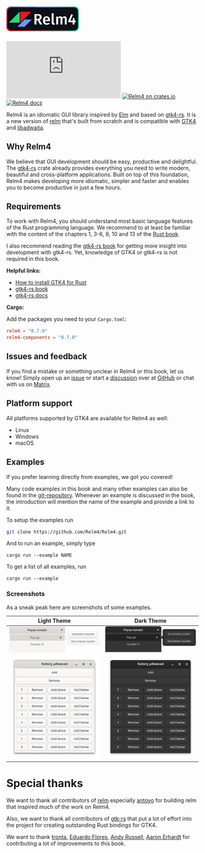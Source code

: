 <h1>
  <a href="https://relm4.org">
    <img src="img/Relm_logo_with_text.png" width="190" alt="Relm4">
  </a>
</h1>

[![Matrix](https://img.shields.io/matrix/relm4:matrix.org?label=matrix%20chat)](https://matrix.to/#/#relm4:matrix.org)
[![Relm4 on crates.io](https://img.shields.io/crates/v/relm4.svg)](https://crates.io/crates/relm4)
[![Relm4 docs](https://img.shields.io/badge/rust-documentation-blue)](https://docs.rs/relm4/latest/relm4/)

Relm4 is an idiomatic GUI library inspired by [Elm](https://elm-lang.org/) and based on [gtk4-rs](https://crates.io/crates/gtk4). 
It is a new version of [relm](https://github.com/antoyo/relm) that's built from scratch and is compatible with [GTK4](https://www.gtk.org/) and [libadwaita](https://gitlab.gnome.org/GNOME/libadwaita).

<!--
### Visit the [book of the upcoming version](/book/next)!
-->

## Why Relm4

We believe that GUI development should be easy, productive and delightful.  
The [gtk4-rs](https://crates.io/crates/gtk4) crate already provides everything you need to write modern, beautiful and cross-platform applications.
Built on top of this foundation, Relm4 makes developing more idiomatic, simpler and faster and enables you to become productive in just a few hours.

## Requirements

To work with Relm4, you should understand most basic language features of the Rust programming language. We recommend to at least be familiar with the content of the chapters 1, 3-6, 8, 10 and 13 of the [Rust book](https://doc.rust-lang.org/stable/book/title-page.html).

I also recommend reading the [gtk4-rs book](https://gtk-rs.org/gtk4-rs/git/book/) for getting more insight into development with gtk4-rs. Yet, knowledge of GTK4 or gtk4-rs is not required in this book.

**Helpful links:**

+ [How to install GTK4 for Rust](https://gtk-rs.org/gtk4-rs/git/book/installation.html)
+ [gtk4-rs book](https://gtk-rs.org/gtk4-rs/git/book/)
+ [gtk4-rs docs](https://gtk-rs.org/gtk4-rs/git/docs/gtk4/index.html)

**Cargo:**

Add the packages you need to your `Cargo.toml`:

```toml
relm4 = "0.7.0"
relm4-components = "0.7.0"
```

## Issues and feedback

If you find a mistake or something unclear in Relm4 or this book, let us know! Simply open up an [issue](https://github.com/Relm4/Relm4/issues) or start a [discussion](https://github.com/Relm4/Relm4/discussions) over at [GitHub](https://github.com/Relm4/Relm4) or chat with us on [Matrix](https://matrix.to/#/#relm4:matrix.org).

## Platform support

All platforms supported by GTK4 are available for Relm4 as well:

+ Linux
+ Windows
+ macOS

## Examples

If you prefer learning directly from examples, we got you covered!

Many code examples in this book and many other examples can also be found in the [git-repository](https://github.com/Relm4/Relm4/tree/main/examples). Whenever an example is discussed in the book, the introduction will mention the name of the example and provide a link to it.

To setup the examples run

```bash
git clone https://github.com/Relm4/Relm4.git
```

And to run an example, simply type

```
cargo run --example NAME
```

To get a list of all examples, run

```
cargo run --example
```

### Screenshots

As a sneak peak here are screenshots of some examples.

|Light Theme | Dark Theme |
|:----:|:----:|
|![Pop Over light](img/screenshots/popover-light.png) | ![Pop Over dark](img/screenshots/popover-dark.png) |
|![Factory-Advanced light](img/screenshots/factory-advanced-light.png) | ![Factory-Advanced dark](img/screenshots/factory-advanced-dark.png)|


# Special thanks

We want to thank all contributors of [relm](https://github.com/antoyo/relm) especially [antoyo](https://github.com/antoyo) for building relm that inspired much of the work on Relm4.

Also, we want to thank all contributors of [gtk-rs](https://gtk-rs.org/) that put a lot of effort into the project for creating outstanding Rust bindings for GTK4.

We want to thank [tronta](https://github.com/tronta), [ Eduardo Flores](https://github.com/edfloreshz), [Andy Russell](https://github.com/euclio), [Aaron Erhardt](https://github.com/AaronErhardt) for contributing a lot of improvements to this book.

